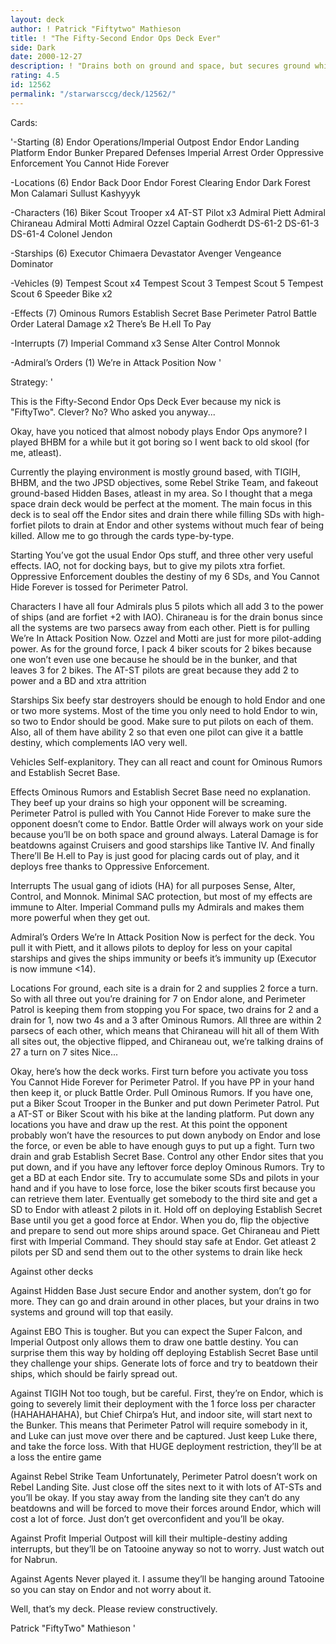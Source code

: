 ```yaml
---
layout: deck
author: ! Patrick "Fiftytwo" Mathieson
title: ! "The Fifty-Second Endor Ops Deck Ever"
side: Dark
date: 2000-12-27
description: ! "Drains both on ground and space, but secures ground while beefing up star destroyers with huge forfiet and sending them out to drain even more."
rating: 4.5
id: 12562
permalink: "/starwarsccg/deck/12562/"
---
```

Cards: 

'-Starting (8)
Endor Operations/Imperial Outpost
Endor
Endor Landing Platform
Endor Bunker
Prepared Defenses
Imperial Arrest Order
Oppressive Enforcement
You Cannot Hide Forever

-Locations (6)
Endor Back Door
Endor Forest Clearing
Endor Dark Forest
Mon Calamari
Sullust
Kashyyyk

-Characters (16)
Biker Scout Trooper x4
AT-ST Pilot x3
Admiral Piett
Admiral Chiraneau
Admiral Motti
Admiral Ozzel
Captain Godherdt
DS-61-2
DS-61-3
DS-61-4
Colonel Jendon

-Starships (6)
Executor
Chimaera
Devastator
Avenger
Vengeance
Dominator

-Vehicles (9)
Tempest Scout x4
Tempest Scout 3
Tempest Scout 5
Tempest Scout 6
Speeder Bike x2

-Effects (7)
Ominous Rumors
Establish Secret Base
Perimeter Patrol
Battle Order
Lateral Damage x2
There’s Be H.ell To Pay

-Interrupts (7)
Imperial Command x3
Sense
Alter
Control
Monnok

-Admiral’s Orders (1)
We’re in Attack Position Now
'

Strategy: '

This is the Fifty-Second Endor Ops Deck Ever because my nick is "FiftyTwo". Clever? No? Who asked you anyway...

Okay, have you noticed that almost nobody plays Endor Ops anymore? I played BHBM for a while but it got boring so I went back to old skool (for me, atleast).

Currently the playing environment is mostly ground based, with TIGIH, BHBM, and the two JPSD objectives, some Rebel Strike Team, and fakeout ground-based Hidden Bases, atleast in my area. So I thought that a mega space drain deck would be perfect at the moment. The main focus in this deck is to seal off the Endor sites and drain there while filling SDs with high-forfiet pilots to drain at Endor and other systems without much fear of being killed. Allow me to go through the cards type-by-type.

Starting
You’ve got the usual Endor Ops stuff, and three other very useful effects. IAO, not for docking bays, but to give my pilots xtra forfiet. Oppressive Enforcement doubles the destiny of my 6 SDs, and You Cannot Hide Forever is tossed for Perimeter Patrol.

Characters
I have all four Admirals plus 5 pilots which all add 3 to the power of ships (and are forfiet +2 with IAO). Chiraneau is for the drain bonus since all the systems are two parsecs away from each other. Piett is for pulling We’re In Attack Position Now. Ozzel and Motti are just for more pilot-adding power. As for the ground force, I pack 4 biker scouts for 2 bikes because one won’t even use one because he should be in the bunker, and that leaves 3 for 2 bikes. The AT-ST pilots are great because they add 2 to power and a BD and xtra attrition

Starships
Six beefy star destroyers should be enough to hold Endor and one or two more systems. Most of the time you only need to hold Endor to win, so two to Endor should be good. Make sure to put pilots on each of them. Also, all of them have ability 2 so that even one pilot can give it a battle destiny, which complements IAO very well.

Vehicles
Self-explanitory. They can all react and count for Ominous Rumors and Establish Secret Base.

Effects
Ominous Rumors and Establish Secret Base need no explanation. They beef up your drains so high your opponent will be screaming. Perimeter Patrol is pulled with You Cannot Hide Forever to make sure the opponent doesn’t come to Endor. Battle Order will always work on your side because you’ll be on both space and ground always. Lateral Damage is for beatdowns against Cruisers and good starships like Tantive IV. And finally There’ll Be H.ell to Pay is just good for placing cards out of play, and it deploys free thanks to Oppressive Enforcement.

Interrupts
The usual gang of idiots (HA) for all purposes Sense, Alter, Control, and Monnok. Minimal SAC protection, but most of my effects are immune to Alter. Imperial Command pulls my Admirals and makes them more powerful when they get out.

Admiral’s Orders
We’re In Attack Position Now is perfect for the deck. You pull it with Piett, and it allows pilots to deploy for less on your capital starships and gives the ships immunity or beefs it’s immunity up (Executor is now immune <14).

Locations
For ground, each site is a drain for 2 and supplies 2 force a turn. So with all three out you’re draining for 7 on Endor alone, and Perimeter Patrol is keeping them from stopping you For space, two drains for 2 and a drain for 1, now two 4s and a 3 after Ominous Rumors. All three are within 2 parsecs of each other, which means that Chiraneau will hit all of them With all sites out, the objective flipped, and Chiraneau out, we’re talking drains of 27 a turn on 7 sites Nice...



Okay, here’s how the deck works. First turn before you activate you toss You Cannot Hide Forever for Perimeter Patrol. If you have PP in your hand then keep it, or pluck Battle Order. Pull Ominous Rumors. If you have one, put a Biker Scout Trooper in the Bunker and put down Perimeter Patrol. Put a AT-ST or Biker Scout with his bike at the landing platform. Put down any locations you have and draw up the rest. At this point the opponent probably won’t have the resources to put down anybody on Endor and lose the force, or even be able to have enough guys to put up a fight. Turn two drain and grab Establish Secret Base. Control any other Endor sites that you put down, and if you have any leftover force deploy Ominous Rumors. Try to get a BD at each Endor site. Try to accumulate some SDs and pilots in your hand and if you have to lose force, lose the biker scouts first because you can retrieve them later. Eventually get somebody to the third site and get a SD to Endor with atleast 2 pilots in it. Hold off on deploying Establish Secret Base until you get a good force at Endor. When you do, flip the objective and prepare to send out more ships around space. Get Chiraneau and Piett first with Imperial Command. They should stay safe at Endor. Get atleast 2 pilots per SD and send them out to the other systems to drain like heck

Against other decks

Against Hidden Base Just secure Endor and another system, don’t go for more. They can go and drain around in other places, but your drains in two systems and ground will top that easily.

Against EBO This is tougher. But you can expect the Super Falcon, and Imperial Outpost only allows them to draw one battle destiny. You can surprise them this way by holding off deploying Establish Secret Base until they challenge your ships. Generate lots of force and try to beatdown their ships, which should be fairly spread out.

Against TIGIH Not too tough, but be careful. First, they’re on Endor, which is going to severely limit their deployment with the 1 force loss per character (HAHAHAHAHA), but Chief Chirpa’s Hut, and indoor site, will start next to the Bunker. This means that Perimeter Patrol will require somebody in it, and Luke can just move over there and be captured. Just keep Luke there, and take the force loss. With that HUGE deployment restriction, they’ll be at a loss the entire game

Against Rebel Strike Team Unfortunately, Perimeter Patrol doesn’t work on Rebel Landing Site. Just close off the sites next to it with lots of AT-STs and you’ll be okay. If you stay away from the landing site they can’t do any beatdowns and will be forced to move their forces around Endor, which will cost a lot of force. Just don’t get overconfident and you’ll be okay.

Against Profit Imperial Outpost will kill their multiple-destiny adding interrupts, but they’ll be on Tatooine anyway so not to worry. Just watch out for Nabrun.

Against Agents Never played it. I assume they’ll be hanging around Tatooine so you can stay on Endor and not worry about it.



Well, that’s my deck. Please review constructively.

Patrick "FiftyTwo" Mathieson '

